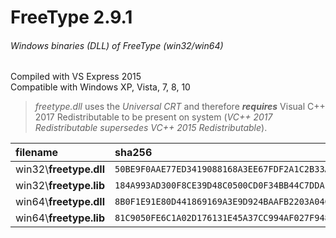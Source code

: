 FreeType 2.9.1
=========================
###### Windows binaries (DLL) of FreeType (win32/win64)

Compiled with VS Express 2015  
Compatible with Windows XP, Vista, 7, 8, 10

> *freetype.dll* uses the *Universal CRT* and therefore **_requires_** Visual C++ 2017 Redistributable to be present on system (*VC++ 2017 Redistributable supersedes VC++ 2015 Redistributable*).

| filename | sha256 |
| :-- | :-- |
| win32\\**freetype.dll** | `50BE9F0AAE77ED3419088168A3EE67FDF2A1C2B33A89D46548062B636B1EE893` |
| win32\\**freetype.lib** | `184A993AD300F8CE39D48C0500CD0F34BB44C7DDAFDB22F8C1049F5031D4F6BF` |
| win64\\**freetype.dll** | `8B0F1E91E80D441869169A3E9D924BAAFB2203A04CB90D1A11AC7ED22C81A24E` |
| win64\\**freetype.lib** | `81C9050FE6C1A02D176131E45A37CC994AF027F94853EEAFFA06BB087ECCBF0A` |

